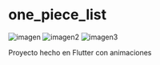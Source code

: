 # one_piece_list
![imagen](/1(1).png)
![imagen2](/1(2).png)
![imagen3](/1(3).png)

Proyecto hecho en Flutter con animaciones
